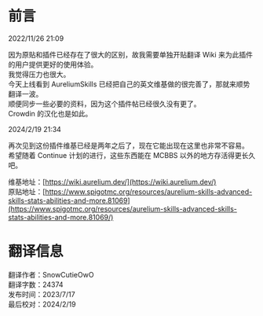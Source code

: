 # 前言 
2022/11/26 21:09 

因为原贴和插件已经存在了很大的区别，故我需要单独开贴翻译 Wiki 来为此插件的用户提供更好的使用体验。  
我觉得压力也很大。  
今天上线看到 AureliumSkills 已经把自己的英文维基做的很完善了，那就来顺势翻译一波。  
顺便同步一些必要的资料，因为这个插件帖已经很久没有更了。  
Crowdin 的汉化也是如此。

2024/2/19 21:34

再次见到这份插件维基已经是两年之后了，现在它能出现在这里也非常不容易。
希望随着 Continue 计划的进行，这些东西能在 MCBBS 以外的地方存活得更长久吧。
  
维基地址：[https://wiki.aurelium.dev/](https://wiki.aurelium.dev/)  
原贴地址：[https://www.spigotmc.org/resources/aurelium-skills-advanced-skills-stats-abilities-and-more.81069](https://www.spigotmc.org/resources/aurelium-skills-advanced-skills-stats-abilities-and-more.81069/)

# 翻译信息

翻译作者：SnowCutieOwO   
翻译字数：24374   
发布时间：2023/7/17   
最后校对：2024/2/19   
